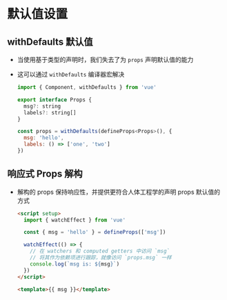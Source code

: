 # 默认值设置

## withDefaults 默认值

+ 当使用基于类型的声明时，我们失去了为 `props` 声明默认值的能力
+ 这可以通过 `withDefaults` 编译器宏解决

  ```js
  import { Component, withDefaults } from 'vue'

  export interface Props {
    msg?: string
    labels?: string[]
  }

  const props = withDefaults(defineProps<Props>(), {
    msg: 'hello',
    labels: () => ['one', 'two']
  })
  ```

## 响应式 Props 解构

+ 解构的 props 保持响应性，并提供更符合人体工程学的声明 props 默认值的方式

  ```html
  <script setup>
    import { watchEffect } from 'vue'

    const { msg = 'hello' } = defineProps(['msg'])

    watchEffect(() => {
      // 在 watchers 和 computed getters 中访问 `msg`
      // 将其作为依赖项进行跟踪，就像访问 `props.msg` 一样
      console.log(`msg is: ${msg}`)
    })
  </script>

  <template>{{ msg }}</template>
  ```

